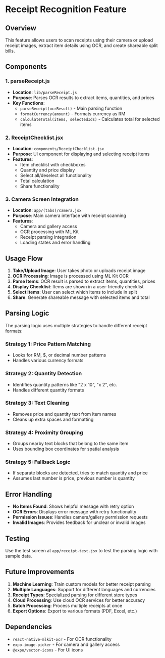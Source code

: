 # Receipt Recognition Feature

## Overview
This feature allows users to scan receipts using their camera or upload receipt images, extract item details using OCR, and create shareable split bills.

## Components

### 1. parseReceipt.js
- **Location**: `lib/parseReceipt.js`
- **Purpose**: Parses OCR results to extract items, quantities, and prices
- **Key Functions**:
  - `parseReceipt(ocrResult)` - Main parsing function
  - `formatCurrency(amount)` - Formats currency as RM
  - `calculateTotal(items, selectedIds)` - Calculates total for selected items

### 2. ReceiptChecklist.jsx
- **Location**: `components/ReceiptChecklist.jsx`
- **Purpose**: UI component for displaying and selecting receipt items
- **Features**:
  - Item checklist with checkboxes
  - Quantity and price display
  - Select all/deselect all functionality
  - Total calculation
  - Share functionality

### 3. Camera Screen Integration
- **Location**: `app/(tabs)/camera.jsx`
- **Purpose**: Main camera interface with receipt scanning
- **Features**:
  - Camera and gallery access
  - OCR processing with ML Kit
  - Receipt parsing integration
  - Loading states and error handling

## Usage Flow

1. **Take/Upload Image**: User takes photo or uploads receipt image
2. **OCR Processing**: Image is processed using ML Kit OCR
3. **Parse Items**: OCR result is parsed to extract items, quantities, prices
4. **Display Checklist**: Items are shown in a user-friendly checklist
5. **Select Items**: User can select which items to include in split
6. **Share**: Generate shareable message with selected items and total

## Parsing Logic

The parsing logic uses multiple strategies to handle different receipt formats:

### Strategy 1: Price Pattern Matching
- Looks for RM, $, or decimal number patterns
- Handles various currency formats

### Strategy 2: Quantity Detection
- Identifies quantity patterns like "2 x 10", "x 2", etc.
- Handles different quantity formats

### Strategy 3: Text Cleaning
- Removes price and quantity text from item names
- Cleans up extra spaces and formatting

### Strategy 4: Proximity Grouping
- Groups nearby text blocks that belong to the same item
- Uses bounding box coordinates for spatial analysis

### Strategy 5: Fallback Logic
- If separate blocks are detected, tries to match quantity and price
- Assumes last number is price, previous number is quantity

## Error Handling

- **No Items Found**: Shows helpful message with retry option
- **OCR Errors**: Displays error message with retry functionality
- **Permission Issues**: Handles camera/gallery permission requests
- **Invalid Images**: Provides feedback for unclear or invalid images

## Testing

Use the test screen at `app/receipt-test.jsx` to test the parsing logic with sample data.

## Future Improvements

1. **Machine Learning**: Train custom models for better receipt parsing
2. **Multiple Languages**: Support for different languages and currencies
3. **Receipt Types**: Specialized parsing for different store types
4. **Cloud Processing**: Use cloud OCR services for better accuracy
5. **Batch Processing**: Process multiple receipts at once
6. **Export Options**: Export to various formats (PDF, Excel, etc.)

## Dependencies

- `react-native-mlkit-ocr` - For OCR functionality
- `expo-image-picker` - For camera and gallery access
- `@expo/vector-icons` - For UI icons
